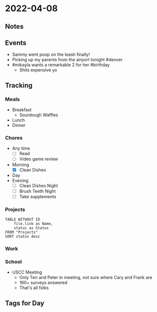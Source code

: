 # 2022-04-08
## Notes

## Events
- Sammy went poop on the leash finally!
- Picking up my parents from the airport tonight #denver
- #mikayla wants a remarkable 2 for her #birthday 
	- Shits expensive yo

## Tracking
### Meals
- Breakfast
	- Sourdough Waffles
- Lunch
- Dinner

### Chores
- Any time
	- [ ] Read
	- [ ] Video game review
- Morning
	- [x] Clean Dishes
- Day
- Evening
	- [ ] Clean Dishes Night
	- [ ] Brush Teeth Night
	- [ ] Take supplements

### Projects
```dataview
TABLE WITHOUT ID
	file.link as Name,
	status as Status
FROM "Projects"
SORT status desc
```

### Work

### School
- USCC Meeting
	- Only Teri and Peter in meeting, not sure where Cary and Frank are
	- 160+ surveys answered
	- That's all folks

## Tags for Day